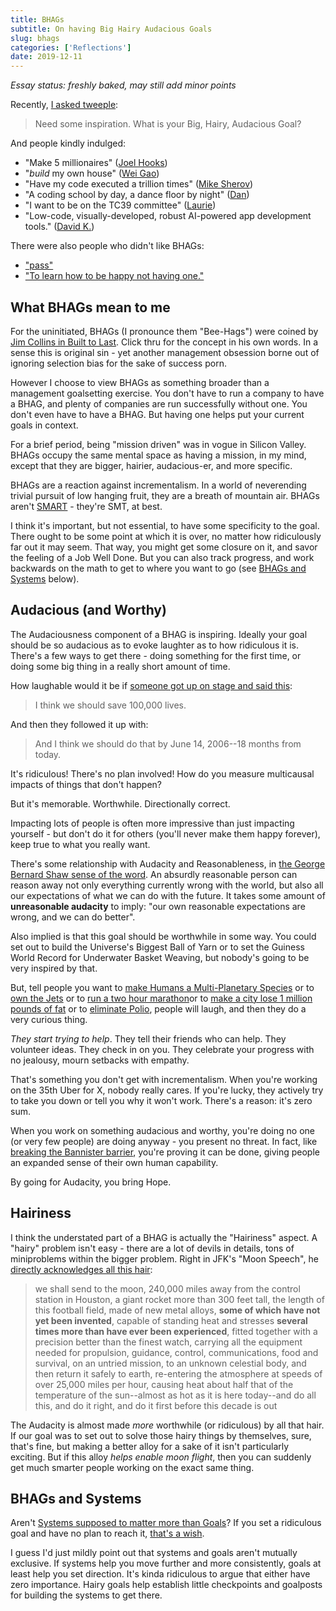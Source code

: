 ```yaml
---
title: BHAGs
subtitle: On having Big Hairy Audacious Goals
slug: bhags
categories: ['Reflections']
date: 2019-12-11
---
```


_Essay status: freshly baked, may still add minor points_

Recently, [I asked tweeple](https://mobile.twitter.com/swyx/status/1158902677289472001):

> Need some inspiration. What is your Big, Hairy, Audacious Goal?

And people kindly indulged:

- "Make 5 millionaires" ([Joel Hooks](https://mobile.twitter.com/jhooks/status/1158920626272268289))
- "_build_ my own house" ([Wei Gao](https://mobile.twitter.com/wgao19/status/1158922061353406464))
- "Have my code executed a trillion times" ([Mike Sherov](https://mobile.twitter.com/mikesherov/status/1158906016647528449))
- "A coding school by day, a dance floor by night" ([Dan](https://twitter.com/dan_abramov/status/1158926242126729218?s=20))
- "I want to be on the TC39 committee" ([Laurie](https://twitter.com/laurieontech/status/1158925022255341568?s=20))
- "Low-code, visually-developed, robust AI-powered app development tools." ([David K.](https://twitter.com/DavidKPiano/status/1158937110948323328?s=20))

There were also people who didn't like BHAGs:

- ["pass"](https://mobile.twitter.com/suchipi/status/1158927521544646661)
- ["To learn how to be happy not having one."](https://twitter.com/sarah_federman/status/1158956789095813120?s=20)

## What BHAGs mean to me

For the uninitiated, BHAGs (I pronounce them "Bee-Hags") were coined by [Jim Collins in Built to Last](https://www.jimcollins.com/article_topics/articles/BHAG.html). Click thru for the concept in his own words. In a sense this is original sin - yet another management obsession borne out of ignoring selection bias for the sake of success porn.

However I choose to view BHAGs as something broader than a management goalsetting exercise. You don't have to run a company to have a BHAG, and plenty of companies are run successfully without one. You don't even have to have a BHAG. But having one helps put your current goals in context.

For a brief period, being "mission driven" was in vogue in Silicon Valley. BHAGs occupy the same mental space as having a mission, in my mind, except that they are bigger, hairier, audacious-er, and more specific.

BHAGs are a reaction against incrementalism. In a world of neverending trivial pursuit of low hanging fruit, they are a breath of mountain air. BHAGs aren't [SMART](https://bcghendersoninstitute.com/when-smart-is-not-so-smart-how-to-create-the-right-kind-of-goals-for-each-situation-4fbe903fd62f) - they're SMT, at best.

I think it's important, but not essential, to have some specificity to the goal. There ought to be some point at which it is over, no matter how ridiculously far out it may seem. That way, you might get some closure on it, and savor the feeling of a Job Well Done. But you can also track progress, and work backwards on the math to get to where you want to go (see [BHAGs and Systems](#bhags-and-systems) below).

## Audacious (and Worthy)

The Audaciousness component of a BHAG is inspiring. Ideally your goal should be so audacious as to evoke laughter as to how ridiculous it is. There's a few ways to get there - doing something for the first time, or doing some big thing in a really short amount of time.

How laughable would it be if [someone got up on stage and said this](https://www.inc.com/greg-satell/how-institute-for-healthcare-improvement-brought-quality-movement-to-healthcare.html):

> I think we should save 100,000 lives.

And then they followed it up with:

> And I think we should do that by June 14, 2006--18 months from today.

It's ridiculous! There's no plan involved! How do you measure multicausal impacts of things that don't happen?

But it's memorable. Worthwhile. Directionally correct.

Impacting lots of people is often more impressive than just impacting yourself - but don't do it for others (you'll never make them happy forever), keep true to what you really want.

There's some relationship with Audacity and Reasonableness, in [the George Bernard Shaw sense of the word](https://www.goodreads.com/quotes/536961-the-reasonable-man-adapts-himself-to-the-world-the-unreasonable). An absurdly reasonable person can reason away not only everything currently wrong with the world, but also all our expectations of what we can do with the future. It takes some amount of **unreasonable audacity** to imply: "our own reasonable expectations are wrong, and we can do better".

Also implied is that this goal should be worthwhile in some way. You could set out to build the Universe's Biggest Ball of Yarn or to set the Guiness World Record for Underwater Basket Weaving, but nobody's going to be very inspired by that.

But, tell people you want to [make Humans a Multi-Planetary Species](https://www.liebertpub.com/doi/full/10.1089/space.2017.29009.emu) or to [own the Jets](https://www.nytimes.com/2018/12/28/sports/gary-vaynerchuk-jets-owner.html) or to [run a two hour marathon](https://www.youtube.com/watch?v=14xZ8iiFPYc)or to [make a city lose 1 million pounds of fat](https://mosaicscience.com/story/fat-city) or to [eliminate Polio](https://en.wikipedia.org/wiki/Jonas_Salk#Polio_research), people will laugh, and then they do a very curious thing.

_They start trying to help_. They tell their friends who can help. They volunteer ideas. They check in on you. They celebrate your progress with no jealousy, mourn setbacks with empathy.

That's something you don't get with incrementalism. When you're working on the 35th Uber for X, nobody really cares. If you're lucky, they actively try to take you down or tell you why it won't work. There's a reason: it's zero sum.

When you work on something audacious and worthy, you're doing no one (or very few people) are doing anyway - you present no threat. In fact, like [breaking the Bannister barrier](https://hbr.org/2018/03/what-breaking-the-4-minute-mile-taught-us-about-the-limits-of-conventional-thinking), you're proving it can be done, giving people an expanded sense of their own human capability.

By going for Audacity, you bring Hope.

## Hairiness

I think the understated part of a BHAG is actually the "Hairiness" aspect. A "hairy" problem isn't easy - there are a lot of devils in details, tons of miniproblems within the bigger problem. Right in JFK's "Moon Speech", he [directly acknowledges all this hair](https://er.jsc.nasa.gov/seh/ricetalk.htm):

> we shall send to the moon, 240,000 miles away from the control station in Houston, a giant rocket more than 300 feet tall, the length of this football field, made of new metal alloys, **some of which have not yet been invented**, capable of standing heat and stresses **several times more than have ever been experienced**, fitted together with a precision better than the finest watch, carrying all the equipment needed for propulsion, guidance, control, communications, food and survival, on an untried mission, to an unknown celestial body, and then return it safely to earth, re-entering the atmosphere at speeds of over 25,000 miles per hour, causing heat about half that of the temperature of the sun--almost as hot as it is here today--and do all this, and do it right, and do it first before this decade is out

The Audacity is almost made _more_ worthwhile (or ridiculous) by all that hair. If our goal was to set out to solve those hairy things by themselves, sure, that's fine, but making a better alloy for a sake of it isn't particularly exciting. But if this alloy _helps enable moon flight_, then you can suddenly get much smarter people working on the exact same thing.

## BHAGs and Systems

Aren't [Systems supposed to matter more than Goals](https://www.scottadamssays.com/2013/11/18/goals-vs-systems/)? If you set a ridiculous goal and have no plan to reach it, [that's a wish](https://quotationcelebration.wordpress.com/2017/11/17/a-goal-without-a-plan-is-just-a-wish-antoine-de-saint-exupery/).

I guess I'd just mildly point out that systems and goals aren't mutually exclusive. If systems help you move further and more consistently, goals at least help you set direction. It's kinda ridiculous to argue that either have zero importance. Hairy goals help establish little checkpoints and goalposts for building the systems to get there.
